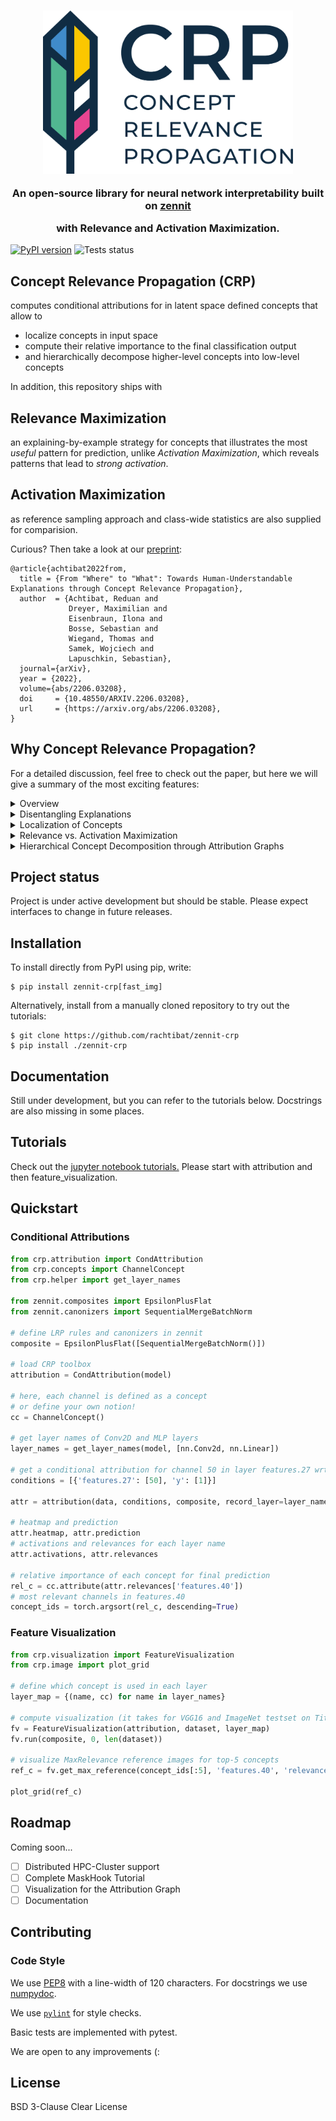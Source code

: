 <h3 align="center">
  <img src="images/crp_logo.png" width="400"/>

  An open-source library for neural network interpretability built on [zennit](https://github.com/chr5tphr/zennit) 

  with Relevance and Activation Maximization.
</h3>

[![PyPI version](https://badge.fury.io/py/zennit-crp.svg)](https://badge.fury.io/py/zennit-crp)
![Tests status](https://img.shields.io/badge/tests-passing-brightgreen)

## **Concept Relevance Propagation (CRP)**
computes conditional attributions for in latent space defined concepts that allow to
- localize concepts in input space
- compute their relative importance to the final classification output
- and hierarchically decompose higher-level concepts into low-level concepts

In addition, this repository ships with

## **Relevance Maximization**

an explaining-by-example strategy for concepts that illustrates the most <em>useful</em> pattern for prediction, unlike _Activation Maximization_, which reveals patterns that lead to _strong activation_.

## **Activation Maximization**
as reference sampling approach and class-wide statistics are also supplied for comparision.

Curious? Then take a look at our [preprint](https://arxiv.org/abs/2206.03208):

```
@article{achtibat2022from,
  title = {From "Where" to "What": Towards Human-Understandable Explanations through Concept Relevance Propagation},
  author  = {Achtibat, Reduan and
             Dreyer, Maximilian and
             Eisenbraun, Ilona and
             Bosse, Sebastian and
             Wiegand, Thomas and
             Samek, Wojciech and
             Lapuschkin, Sebastian},
  journal={arXiv},
  year = {2022},
  volume={abs/2206.03208},
  doi     = {10.48550/ARXIV.2206.03208},
  url     = {https://arxiv.org/abs/2206.03208},
}

```

## Why Concept Relevance Propagation?

For a detailed discussion, feel free to check out the paper, but here we will give a summary of the most exciting features:

<details>
  <summary>Overview</summary>
CRP applied on three age range predictions given different input samples from the Adience dataset
for age and gender estimation.

![text](images/overview.png "Title")

**(Left):** Traditional heatmaps are rather
uninformative despite being class-specific.
Here, heatmaps only hint at the locations of relevant body parts, but what feature(s) in particular the model has recognized in those regions remains open for interpretation by the stakeholder, which, depending on the domain, may prove to be highly ambiguous. In this case, they indicate that the model seems to focus on the eye region during inference in all cases.

**(Rightmost):** Intermediate features encoded by the model in general
can be investigated using global XAI (Activation or Relevance Maximization). Choosing a particular layer, individual channels can be
assigned concepts. However, during
inference, global XAI alone does not inform which features are recognized, used and combined
by the model in per-sample inference.

**(Center):** By combining local and global XAI, _glocal_ XAI is able to assign (relevance) attribution scores to individual neuron(-group)s. This tells, which concepts have been involved in a particular prediction. Further, concept-conditional heatmaps can be computed, indicating where a recognized concept identified as relevant has its origin in a sample’s input space. Vice versa, choosing a specific region in input space, the local relevance attribution, responsible concepts can be traced
back. Lastly, peripheral information can be masked out of the shown reference examples using
conditionally computed heatmap attributions for further focusing the feature visualization on the
concept’s defining parts, which increases interpretability and clarity:

Concentrating on the eye region, we immediately recognize that the topmost sample has been predicted into age group (3-7)
due to the sample’s large irides and round eyes, while the middle sample is predicted as (25-32), as
more of the sclera is visible and eyebrows are more ostensible. For the bottom sample the model
has predicted class (60+) based on its recognition of heavy wrinkles around the eyes and on the
eyelids, and pronounced tear sacs next to a large knobby nose.

</details>

<details>
  <summary>Disentangling Explanations</summary>

<img src="images/disentangling.png"/>

Target concept “dog” is described by a combination of lower-level concepts such as “snout”, “eye” and “fur”. CRP heatmaps regarding individual concepts, and their contribution to the prediction of “dog”, can be generated by applying masks to filter-channels in the backward pass. Global (in the context of an input sample) relevance of a concept wrt. to the explained prediction can thus not only be measured in latent space, but also precisely visualized, localized and measured in input space. The concept-conditional computation reveals the relatively high importance of the spatially distributed “fur” feature for the prediction of “dog”, compared to the feature “eye”.

</details>

<details>
  <summary>Localization of Concepts</summary>

<img src="images/local.png" width=300/>

CRP applied in combination with local aggregation of relevance scores over regions $I_1$ and $I_2$ in order to locally assess conceptual importance and localize concepts involved in inference.

</details>

<details>
  <summary>Relevance vs. Activation Maximization</summary>

Activation- and relevance-based sample selection.

![text](images/relevance_maximization.png "Title")

**a)** Activation scores only measure
the stimulation of a latent filter without considering its role and impact during inference. Relevance scores are contextual to distinct model outputs and describe how features
are utilized in a DNN’s prediction of a specific class.

**b)** As a result, samples selected
based on Activation Maximization only represent maximized latent neuron activation, while
samples based on Relevance Maximization represent features which are actually useful and
representative for solving a prediction task.

_(A) ActMax identifies a concept that encodes for white strokes. RelMax, however, shows that this concept is not simply used to find white strokes, but white characters!_

**c)** Assume we wish to find representative examples for features $x_1$
and $x_2$. Even though a sample leads to a high activation score in a given layer and neuron (group) — here $x_1$ and $x_2$ — it does not necessarily result in high relevance or contribution to inference: The feature transformation $w$ of a linear layer with inputs $x_1$ and $x_2$, which is followed by a ReLU non-linearity, is shown. Here, samples from the blue cluster of feature activations lead to high activation values for both features $x_1$ and $x_2$, and would be selected by ActMax, but receive zero relevance, as they lead to an inactive neuron output after the ReLU, and are thus of no value to following layers. That is, even though
the given samples activate features $x_1$ and $x_2$ maximally strong, they can not contribute
meaningfully to the prediction process through the context determined by $w$. Thus, samples
selected as representative via activation might not be representative to the overall decision
process of the model. Representative examples selected based on relevance, however, are
guaranteed to play an important role in the model’s decision process.

**d):** Correlation analyses are shown for an intermediate ResNet layer’s channel and neuron. Neurons that are on average highly activated are not, in general, also highly relevant, as a correlation coeﬀicient of $c = 0.111$ shows, since a specific combination of activation magnitudes is important for neurons to be representative in a larger model context.

</details>

<details>
  <summary>Hierarchical Concept Decomposition through Attribution Graphs</summary>

Decomposing a high-level concept into its lower-level concepts.

<img src="images/hierarchical.png" width=400/>

Given an interesting concept encoded by channel j in layer l, relevance quantities computed during a CRP backward pass can then be utilized to identify how its relevance distributes across lower layer channels (here shown side-by-side in an exploded view).

</details>

## Project status

Project is under active development but should be stable. Please expect interfaces to change in future releases.

## Installation

To install directly from PyPI using pip, write:

```shell
$ pip install zennit-crp[fast_img]
```

Alternatively, install from a manually cloned repository to try out the tutorials:

```shell
$ git clone https://github.com/rachtibat/zennit-crp
$ pip install ./zennit-crp
```

## Documentation

Still under development, but you can refer to the tutorials below.
Docstrings are also missing in some places.

## Tutorials

Check out the [jupyter notebook tutorials.](https://github.com/rachtibat/zennit-crp/tree/master/tutorials) Please start with attribution and then feature_visualization.

## Quickstart

### Conditional Attributions

```python
from crp.attribution import CondAttribution
from crp.concepts import ChannelConcept
from crp.helper import get_layer_names

from zennit.composites import EpsilonPlusFlat
from zennit.canonizers import SequentialMergeBatchNorm

# define LRP rules and canonizers in zennit
composite = EpsilonPlusFlat([SequentialMergeBatchNorm()])

# load CRP toolbox
attribution = CondAttribution(model)

# here, each channel is defined as a concept
# or define your own notion!
cc = ChannelConcept()

# get layer names of Conv2D and MLP layers
layer_names = get_layer_names(model, [nn.Conv2d, nn.Linear])

# get a conditional attribution for channel 50 in layer features.27 wrt. output 1
conditions = [{'features.27': [50], 'y': [1]}]

attr = attribution(data, conditions, composite, record_layer=layer_names)

# heatmap and prediction
attr.heatmap, attr.prediction
# activations and relevances for each layer name
attr.activations, attr.relevances

# relative importance of each concept for final prediction
rel_c = cc.attribute(attr.relevances['features.40'])
# most relevant channels in features.40
concept_ids = torch.argsort(rel_c, descending=True)
```

### Feature Visualization

```python
from crp.visualization import FeatureVisualization
from crp.image import plot_grid

# define which concept is used in each layer
layer_map = {(name, cc) for name in layer_names}

# compute visualization (it takes for VGG16 and ImageNet testset on Titan RTX 30 min)
fv = FeatureVisualization(attribution, dataset, layer_map)
fv.run(composite, 0, len(dataset))

# visualize MaxRelevance reference images for top-5 concepts
ref_c = fv.get_max_reference(concept_ids[:5], 'features.40', 'relevance', composite=composite)

plot_grid(ref_c)
```

## Roadmap

Coming soon...

- [ ] Distributed HPC-Cluster support
- [ ] Complete MaskHook Tutorial
- [ ] Visualization for the Attribution Graph
- [ ] Documentation

## Contributing

### Code Style

We use [PEP8](https://www.python.org/dev/peps/pep-0008) with a line-width of 120 characters. For
docstrings we use [numpydoc](https://numpydoc.readthedocs.io/en/latest/format.html).

We use [`pylint`](https://pypi.org/project/pylint/) for style checks.

Basic tests are implemented with pytest.

We are open to any improvements (:

## License

BSD 3-Clause Clear License
